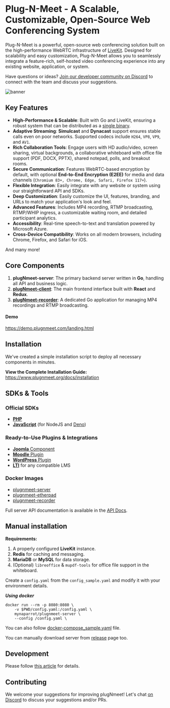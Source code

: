 # Plug-N-Meet - A Scalable, Customizable, Open-Source Web Conferencing System

Plug-N-Meet is a powerful, open-source web conferencing solution built on the high-performance WebRTC infrastructure of [LiveKit](https://github.com/livekit/livekit-server). Designed for scalability and easy customization, Plug-N-Meet allows you to seamlessly integrate a feature-rich, self-hosted video conferencing experience into any existing website, application, or system.

Have questions or ideas? [Join our developer community on Discord](https://discord.gg/2X2ZaCHu4C) to connect with the team and discuss your suggestions.

![banner](./github_files/banner.jpg)

## Key Features

*   **High-Performance & Scalable**: Built with Go and LiveKit, ensuring a robust system that can be distributed as a [single binary](https://github.com/mynaparrot/plugNmeet-server/releases).
*   **Adaptive Streaming**: **Simulcast** and **Dynacast** support ensures stable calls even on poor networks. Supported codecs include `H264`, `VP8`, `VP9`, and `AV1`.
*   **Rich Collaboration Tools**: Engage users with HD audio/video, screen sharing, virtual backgrounds, a collaborative whiteboard with office file support (PDF, DOCX, PPTX), shared notepad, polls, and breakout rooms.
*   **Secure Communication**: Features WebRTC-based encryption by default, with optional **End-to-End Encryption (E2EE)** for media and data channels (`Chromium 83+, Chrome, Edge, Safari, Firefox 117+`).
*   **Flexible Integration**: Easily integrate with any website or system using our straightforward API and SDKs.
*   **Deep Customization**: Easily customize the UI, features, branding, and URLs to match your application's look and feel.
*   **Advanced Features**: Includes MP4 recording, RTMP broadcasting, RTMP/WHIP ingress, a customizable waiting room, and detailed participant analytics.
*   **Accessibility**: Real-time speech-to-text and translation powered by Microsoft Azure.
*   **Cross-Device Compatibility**: Works on all modern browsers, including Chrome, Firefox, and Safari for iOS.

And many more!

## Core Components

1.  **plugNmeet-server**: The primary backend server written in **Go**, handling all API and business logic.
2.  **[plugNmeet-client](https://github.com/mynaparrot/plugNmeet-client)**: The main frontend interface built with **React** and **Redux**.
3.  **[plugNmeet-recorder](https://github.com/mynaparrot/plugNmeet-recorder)**: A dedicated Go application for managing MP4 recordings and RTMP broadcasting.

#### Demo

https://demo.plugnmeet.com/landing.html

## Installation
We've created a simple installation script to deploy all necessary components in minutes.

**View the Complete Installation Guide:** https://www.plugnmeet.org/docs/installation

## SDKs & Tools

### Official SDKs

*   [**PHP**](https://github.com/mynaparrot/plugNmeet-sdk-php)
*   [**JavaScript**](https://github.com/mynaparrot/plugNmeet-sdk-js) (for NodeJS and [Deno](https://github.com/mynaparrot/plugNmeet-sdk-js/tree/main/deno_dist))

### Ready-to-Use Plugins & Integrations

*   [**Joomla** Component](https://github.com/mynaparrot/plugNmeet-joomla)
*   [**Moodle** Plugin](https://github.com/mynaparrot/moodle-mod_plugnmeet)
*   [**WordPress** Plugin](https://github.com/mynaparrot/plugNmeet-wordpress)
*   [**LTI**](https://www.plugnmeet.org/docs/user-guide/lti) for any compatible LMS

### Docker Images

*   [plugnmeet-server](https://hub.docker.com/r/mynaparrot/plugnmeet-server)
*   [plugnmeet-etherpad](https://hub.docker.com/r/mynaparrot/plugnmeet-etherpad)
*   [plugnmeet-recorder](https://hub.docker.com/r/mynaparrot/plugnmeet-recorder)

Full server API documentation is available in the [API Docs](https://www.plugnmeet.org/docs/api/intro).

## Manual installation

**Requirements:**
1.  A properly configured **LiveKit** instance.
2.  **Redis** for caching and messaging.
3.  **MariaDB** or **MySQL** for data storage.
4.  (Optional) `libreoffice` & `mupdf-tools` for office file support in the whiteboard.

Create a `config.yaml` from the `config_sample.yaml` and modify it with your environment details.

***Using docker***

```
docker run --rm -p 8080:8080 \
    -v $PWD/config.yaml:/config.yaml \
    mynaparrot/plugnmeet-server \
    --config /config.yaml \
```

You can also
follow [docker-compose_sample.yaml](https://raw.githubusercontent.com/mynaparrot/plugNmeet-server/main/docker-compose_sample.yaml)
file.

You can manually download server from [release](https://github.com/mynaparrot/plugNmeet-server/releases) page too.

## Development

Please follow [this article](https://www.plugnmeet.org/docs/developer-guide/setup-development) for details.

## Contributing

We welcome your suggestions for improving plugNmeet!
Let's chat [on Discord](https://discord.gg/2X2ZaCHu4C) to discuss your suggestions and/or PRs. 
